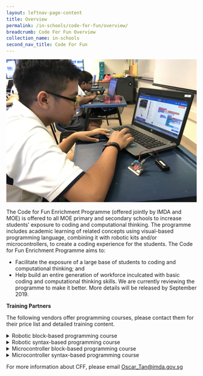 ```yaml
---
layout: leftnav-page-content
title: Overview
permalink: /in-schools/code-for-fun/overview/
breadcrumb: Code For Fun Overview
collection_name: in-schools
second_nav_title: Code For Fun
---
```

[<img src="/images/in-schools/code-for-fun/code-for-fun.JPG">](https://www.imda.gov.sg/imtalent/programmes/cff)

The Code for Fun Enrichment Programme (offered jointly by IMDA and MOE) is offered to all MOE primary and secondary schools to increase students’ exposure to coding and computational thinking. The programme includes academic learning of related concepts using visual-based programming language, combining it with robotic kits and/or microcontrollers, to create a coding experience for the students.
The Code for Fun Enrichment Programme aims to:
* Facilitate the exposure of a large base of students to coding and computational thinking; and
* Help build an entire generation of workforce inculcated with basic coding and computational thinking skills.
We are currently reviewing the programme to make it better. More details will be released by September 2019.

**Training Partners**

The following vendors offer programming courses, please contact them for their price list and detailed training content.

<details>
  <summary>Robotic block-based programming course</summary>

<style type="text/css">
.tg  {border-collapse:collapse;border-spacing:0;}
.tg td{font-family:Arial, sans-serif;font-size:14px;padding:10px 5px;border-style:solid;border-width:1px;overflow:hidden;word-break:normal;border-color:black;}
.tg th{font-family:Arial, sans-serif;font-size:14px;font-weight:normal;padding:10px 5px;border-style:solid;border-width:1px;overflow:hidden;word-break:normal;border-color:black;}
.tg .tg-x5q1{font-size:16px;text-align:left;vertical-align:top}
.tg .tg-vox4{font-weight:bold;font-size:16px;text-align:left;vertical-align:top}
.tg .tg-22f5{font-size:16px;background-color:#efefef;text-align:left;vertical-align:top}
</style>
<table class="tg">
  <tr>
    <th class="tg-vox4">Training Partners</th>
    <th class="tg-vox4">Proposed Kit</th>
    <th class="tg-vox4">Contact Details</th>
  </tr>
  <tr>
    <td class="tg-22f5">A1. Roboto LLP</td>
    <td class="tg-22f5">Kitonic Buggy Kit</td>
    <td class="tg-22f5">Brian Lee<br>9191 7610<br>brianlee@roboto.sg</td>
  </tr>
  <tr>
    <td class="tg-x5q1">A2. Zenitant Pte Ltd</td>
    <td class="tg-x5q1">3D-tronics</td>
    <td class="tg-x5q1">Philip Kong<br>9744 0711<br>philipkong@zenitant.com.sg</td>
  </tr>
  <tr>
    <td class="tg-22f5">A3. EP-TEC Solutions Pte Ltd</td>
    <td class="tg-22f5">Moway</td>
    <td class="tg-22f5">Alex Lim<br>8157 3211<br><alexlim@ep-asia.com</td>
  </tr>
  <tr>
    <td class="tg-x5q1">A4. Duck Learning</td>
    <td class="tg-x5q1">Lego Wedo / Mindstorm EV3 (used in advanced course only)</td>
    <td class="tg-x5q1">Hozefa<br>9023 9517<br>hozefa@ducklearning.com</td>
  </tr>
  <tr>
    <td class="tg-22f5">A5. Ripple Group Holdings Pte Ltd</td>
    <td class="tg-22f5">mBot</td>
    <td class="tg-22f5">Thomas Tan<br>9824 0088<br>thomas.tan@ripplecreate.com</td>
  </tr>
</table>

</details>

<details>
  <summary>Robotic syntax-based programming course</summary>
  
<style type="text/css">
.tg  {border-collapse:collapse;border-spacing:0;}
.tg td{font-family:Arial, sans-serif;font-size:14px;padding:10px 5px;border-style:solid;border-width:1px;overflow:hidden;word-break:normal;border-color:black;}
.tg th{font-family:Arial, sans-serif;font-size:14px;font-weight:normal;padding:10px 5px;border-style:solid;border-width:1px;overflow:hidden;word-break:normal;border-color:black;}
.tg .tg-x5q1{font-size:16px;text-align:left;vertical-align:top}
.tg .tg-vox4{font-weight:bold;font-size:16px;text-align:left;vertical-align:top}
.tg .tg-22f5{font-size:16px;background-color:#efefef;text-align:left;vertical-align:top}
</style>
<table class="tg">
  <tr>
    <th class="tg-vox4">Training Partners</th>
    <th class="tg-vox4">Proposed Kit</th>
    <th class="tg-vox4">Contact Details</th>
  </tr>
  <tr>
    <td class="tg-22f5">B1. Roboto LLP</td>
    <td class="tg-22f5">Kitonic Buggy Kit</td>
    <td class="tg-22f5">Brian Lee<br>9191 7610<br>brianlee@roboto.sg</td>
  </tr>
  <tr>
    <td class="tg-x5q1">B2. Zenitant Pte Ltd</td>
    <td class="tg-x5q1">3D-tronics</td>
    <td class="tg-x5q1">Philip Kong<br>9744 0711<br>philipkong@zenitant.com.sg</td>
  </tr>
  <tr>
    <td class="tg-22f5">B3. Tinkertanker Pte Ltd</td>
    <td class="tg-22f5">FreakCar Robotics</td>
    <td class="tg-22f5">Akmal<br>9235 6874<br>akmal@tinkertanker.com</td>
  </tr>
  <tr>
    <td class="tg-x5q1">B4. Ripple Group Holdings Pte Ltd</td>
    <td class="tg-x5q1">mBot</td>
    <td class="tg-x5q1">Thomas Tan<br>9824 0088<br>thomas.tan@ripplecreate.com</td>
  </tr>
  <tr>
    <td class="tg-22f5">B5. EP-TEC Solutions Pte Ltd</td>
    <td class="tg-22f5">Moway</td>
    <td class="tg-22f5">Alex Lim<br>8157 3211<br>alexlim@ep-asia.com</td>
  </tr>
</table>

</details>

<details>
  <summary>Microcontroller block-based programming course</summary>

<style type="text/css">
.tg  {border-collapse:collapse;border-spacing:0;}
.tg td{font-family:Arial, sans-serif;font-size:14px;padding:10px 5px;border-style:solid;border-width:1px;overflow:hidden;word-break:normal;border-color:black;}
.tg th{font-family:Arial, sans-serif;font-size:14px;font-weight:normal;padding:10px 5px;border-style:solid;border-width:1px;overflow:hidden;word-break:normal;border-color:black;}
.tg .tg-x5q1{font-size:16px;text-align:left;vertical-align:top}
.tg .tg-vox4{font-weight:bold;font-size:16px;text-align:left;vertical-align:top}
.tg .tg-22f5{font-size:16px;background-color:#efefef;text-align:left;vertical-align:top}
</style>
<table class="tg">
  <tr>
    <th class="tg-vox4">Training Partners</th>
    <th class="tg-vox4">Proposed Kit</th>
    <th class="tg-vox4">Contact Details</th>
  </tr>
  <tr>
    <td class="tg-22f5">C1. Roboto LLP</td>
    <td class="tg-22f5">Micro:bits</td>
    <td class="tg-22f5">Brian Lee<br>9191 7610<br>brianlee@roboto.sg</td>
  </tr>
  <tr>
    <td class="tg-x5q1">C2. Zenitant Pte Ltd</td>
    <td class="tg-x5q1">Micro:bits (used in basic course only)/3D-tronics</td>
    <td class="tg-x5q1">Philip Kong<br>9744 0711<br>philipkong@zenitant.com.sg</td>
  </tr>
  <tr>
    <td class="tg-22f5">C3. Tinkertanker Pte Ltd</td>
    <td class="tg-22f5">Arduino or Micro:bits</td>
    <td class="tg-22f5">Akmal<br>9235 6874<br>akmal@tinkertanker.com</td>
  </tr>
  <tr>
    <td class="tg-x5q1">C4. GNS Learning Hub Pte Ltd</td>
    <td class="tg-x5q1">Arduino</td>
    <td class="tg-x5q1">Mary<br>9644 2042<br>maryann@gns.edu.sg</td>
  </tr>
  <tr>
    <td class="tg-22f5">C5. Nullspace Robotics Pte Ltd</td>
    <td class="tg-22f5">Arduino</td>
    <td class="tg-22f5">Alan<br>9855 4017<br>alanyong@nullspace.com.sg</td>
  </tr>
</table>

</details>

<details>
  <summary>Microcontroller syntax-based programming course</summary>
<style type="text/css">
.tg  {border-collapse:collapse;border-spacing:0;}
.tg td{font-family:Arial, sans-serif;font-size:14px;padding:10px 5px;border-style:solid;border-width:1px;overflow:hidden;word-break:normal;border-color:black;}
.tg th{font-family:Arial, sans-serif;font-size:14px;font-weight:normal;padding:10px 5px;border-style:solid;border-width:1px;overflow:hidden;word-break:normal;border-color:black;}
.tg .tg-x5q1{font-size:16px;text-align:left;vertical-align:top}
.tg .tg-vox4{font-weight:bold;font-size:16px;text-align:left;vertical-align:top}
.tg .tg-22f5{font-size:16px;background-color:#efefef;text-align:left;vertical-align:top}
</style>
<table class="tg">
  <tr>
    <th class="tg-vox4">Training Partners</th>
    <th class="tg-vox4">Proposed Kit</th>
    <th class="tg-vox4">Contact Details</th>
  </tr>
  <tr>
    <td class="tg-22f5">D1. Roboto LLP</td>
    <td class="tg-22f5">Micro:bits</td>
    <td class="tg-22f5">Brian Lee<br>9191 7610<br>brianlee@roboto.sg</td>
  </tr>
  <tr>
    <td class="tg-x5q1">D2. Zenitant Pte Ltd</td>
    <td class="tg-x5q1">Micro:bits (used in basic course only)/3D-tronics</td>
    <td class="tg-x5q1">Philip Kong<br>9744 0711<br>philipkong@zenitant.com.sg</td>
  </tr>
  <tr>
    <td class="tg-22f5">D3. Tinkertanker Pte Ltd</td>
    <td class="tg-22f5">Arduino or Micro:bits</td>
    <td class="tg-22f5">Akmal<br>9235 6874<br>akmal@tinkertanker.com</td>
  </tr>
  <tr>
    <td class="tg-x5q1">D4. GNS Learning Hub Pte Ltd</td>
    <td class="tg-x5q1">Arduino</td>
    <td class="tg-x5q1">Mary<br>9644 2042<br>maryann@gns.edu.sg</td>
  </tr>
  <tr>
    <td class="tg-22f5">D5. EP-TEC Solutions Pte Ltd</td>
    <td class="tg-22f5">mBot</td>
    <td class="tg-22f5">Alex Lim<br>8157 3211<br>alexlim@ep-asia.com</td>
  </tr>
</table>
  
</details>
  
For more information about CFF, please email <Oscar_Tan@imda.gov.sg>
